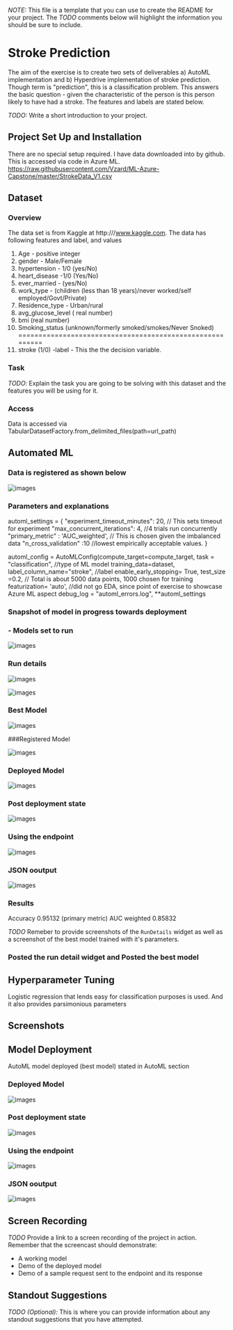 *NOTE:* This file is a template that you can use to create the README for your project. The *TODO* comments below will highlight the information you should be sure to include.

# Stroke Prediction 

The aim of the exercise is to create two sets of deliverables a) AutoML implementation  and b) Hyperdrive implementation of stroke prediction. 
Though term is "prediction", this is a classification problem. This answers the basic question - given the characteristic of the person
is this person likely to have had a stroke. The features and labels are stated below. 

*TODO:* Write a short introduction to your project.

## Project Set Up and Installation

There are no special setup required. I have data downloaded into by github. This is accessed via code in Azure ML. 
https://raw.githubusercontent.com/Vzard/ML-Azure-Capstone/master/StrokeData_V1.csv

## Dataset

### Overview
The data set is from Kaggle at http:///www.kaggle.com. The data has following features and label, and values

1. Age - positive integer
2. gender	 - Male/Female
3. hypertension	 - 1/0 (yes/No)
4. heart_disease	 -1/0 (Yes/No)
5. ever_married	- (yes/No)
6. work_type	- (children (less than 18 years)/never worked/self employed/Govt/Private)
7. Residence_type	- Urban/rural
8. avg_glucose_level	( real number)
9. bmi	(real number)
10. Smoking_status	(unknown/formerly smoked/smokes/Never Snoked)
=========================================================
12. stroke (1/0) -label - This the the decision variable. 
 
### Task
*TODO*: Explain the task you are going to be solving with this dataset and the features you will be using for it.

### Access

Data is accessed via TabularDatasetFactory.from_delimited_files(path=url_path)

## Automated ML

### Data is registered as shown below

![images](https://github.com/Vzard/ML-Azure-Capstone/blob/master/starter_file/registerdata.png)

### Parameters and explanations

automl_settings = {
    "experiment_timeout_minutes": 20,  // This sets timeout for experiment
    "max_concurrent_iterations": 4,  //4 trials run concurrently
    "primary_metric" : 'AUC_weighted', // This is chosen given the imbalanced data
    "n_cross_validation" :10  //lowest empirically acceptable values. 
}
 
automl_config = AutoMLConfig(compute_target=compute_target,
                             task = "classification",  //type of ML model
                             training_data=dataset,
                             label_column_name="stroke",  //label
                             enable_early_stopping= True,
                             test_size =0.2,  // Total is about 5000 data points, 1000 chosen for training
                             featurization= 'auto',  //did not go EDA, since point of exercise to showcase Azure ML aspect
                             debug_log = "automl_errors.log",
                             **automl_settings

###  Snapshot of model in progress towards deployment

### - Models set to run
![images](https://github.com/Vzard/ML-Azure-Capstone/blob/master/starter_file/Models_running.png)

### Run details
![images](https://github.com/Vzard/ML-Azure-Capstone/blob/master/starter_file/rundetails.png)

![images](https://github.com/Vzard/ML-Azure-Capstone/blob/master/starter_file/rundetails_2.png)

### Best Model

![images](https://github.com/Vzard/ML-Azure-Capstone/blob/master/starter_file/best_model.png)

###Registered Model

![images](https://github.com/Vzard/ML-Azure-Capstone/blob/master/starter_file/new_registered_model.png)

### Deployed Model
![images](https://github.com/Vzard/ML-Azure-Capstone/blob/master/starter_file/newmodel_deployed.png)

### Post deployment state
![images](https://github.com/Vzard/ML-Azure-Capstone/blob/master/starter_file/post_dep_state.png)

### Using the endpoint
![images](https://github.com/Vzard/ML-Azure-Capstone/blob/master/starter_file/using_the_service.png)

### JSON ooutput
![images](https://github.com/Vzard/ML-Azure-Capstone/blob/master/starter_file/jsonputput.png)

### Results

Accuracy
0.95132
(primary metric)
AUC weighted
0.85832

*TODO* Remeber to provide screenshots of the `RunDetails` widget as well as a screenshot of the best model trained with it's parameters.
### Posted the run detail widget and Posted the best model

## Hyperparameter Tuning

Logistic regression that lends easy for classification purposes is used. And it also provides parsimonious parameters


## Screenshots

## Model Deployment

AutoML model deployed (best model) stated in AutoML section

### Deployed Model
![images](https://github.com/Vzard/ML-Azure-Capstone/blob/master/starter_file/newmodel_deployed.png)

### Post deployment state
![images](https://github.com/Vzard/ML-Azure-Capstone/blob/master/starter_file/post_dep_state.png)

### Using the endpoint
![images](https://github.com/Vzard/ML-Azure-Capstone/blob/master/starter_file/using_the_service.png)

### JSON ooutput
![images](https://github.com/Vzard/ML-Azure-Capstone/blob/master/starter_file/jsonputput.png)

## Screen Recording
*TODO* Provide a link to a screen recording of the project in action. Remember that the screencast should demonstrate:
- A working model
- Demo of the deployed  model
- Demo of a sample request sent to the endpoint and its response

## Standout Suggestions
*TODO (Optional):* This is where you can provide information about any standout suggestions that you have attempted.
